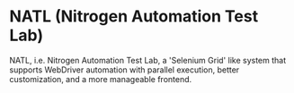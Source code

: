 # NATL (Nitrogen Automation Test Lab)
NATL, i.e. Nitrogen Automation Test Lab, a 'Selenium Grid' like system that supports WebDriver automation with parallel execution, better customization, and a more manageable frontend.
